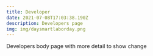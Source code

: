 ```yaml
---
title: Developer
date: 2021-07-08T17:03:38.190Z
description: Developers page
img: img/daysmartlaborday.png
---
```

Developers body page with more detail to show change